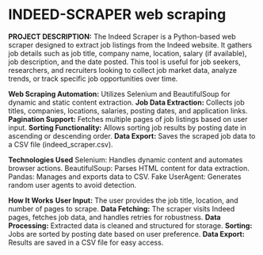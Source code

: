 #  INDEED-SCRAPER web scraping 

**PROJECT DESCRIPTION:**
The Indeed Scraper is a Python-based web scraper designed to extract job listings from the Indeed
website. It gathers job details such as job title, company name, location, salary (if available), job
description, and the date posted. This tool is useful for job seekers, researchers, and recruiters
looking to collect job market data, analyze trends, or track specific job opportunities over time.

**Web Scraping Automation:**
Utilizes Selenium and BeautifulSoup for dynamic and static content extraction.
**Job Data Extraction:**
Collects job titles, companies, locations, salaries, posting dates, and application links.
**Pagination Support:**
Fetches multiple pages of job listings based on user input.
**Sorting Functionality:**
Allows sorting job results by posting date in ascending or descending order.
**Data Export:**
Saves the scraped job data to a CSV file (indeed_scraper.csv).

**Technologies Used**
Selenium:
Handles dynamic content and automates browser actions.
BeautifulSoup: Parses HTML content for data extraction.
Pandas: Manages and exports data to CSV.
Fake UserAgent: Generates random user agents to avoid detection.

**How It Works**
**User Input:**
The user provides the job title, location, and number of pages to scrape.
**Data Fetching:**
The scraper visits Indeed pages, fetches job data, and handles retries for robustness.
**Data Processing:**
Extracted data is cleaned and structured for storage.
**Sorting:**
Jobs are sorted by posting date based on user preference.
**Data Export:**
Results are saved in a CSV file for easy access.








